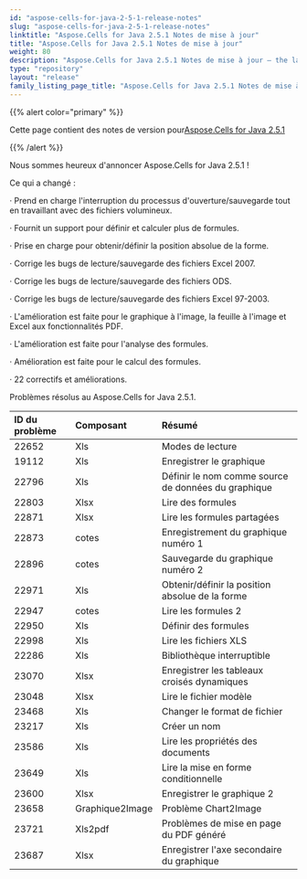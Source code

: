 ```yaml
---
id: "aspose-cells-for-java-2-5-1-release-notes"
slug: "aspose-cells-for-java-2-5-1-release-notes"
linktitle: "Aspose.Cells for Java 2.5.1 Notes de mise à jour"
title: "Aspose.Cells for Java 2.5.1 Notes de mise à jour"
weight: 80
description: "Aspose.Cells for Java 2.5.1 Notes de mise à jour – the latest updates and fixes."
type: "repository"
layout: "release"
family_listing_page_title: "Aspose.Cells for Java 2.5.1 Notes de mise à jour"
---
```

{{% alert color="primary" %}} 

 Cette page contient des notes de version pour[Aspose.Cells for Java 2.5.1](https://releases.aspose.com/cells/java/new-releases/aspose.cells-for-java-2.5.1/)

{{% /alert %}} 

 Nous sommes heureux d'annoncer Aspose.Cells for Java 2.5.1 !

 Ce qui a changé :

· Prend en charge l'interruption du processus d'ouverture/sauvegarde tout en travaillant avec des fichiers volumineux.

 · Fournit un support pour définir et calculer plus de formules.

 · Prise en charge pour obtenir/définir la position absolue de la forme.

 · Corrige les bugs de lecture/sauvegarde des fichiers Excel 2007.

 · Corrige les bugs de lecture/sauvegarde des fichiers ODS.

 · Corrige les bugs de lecture/sauvegarde des fichiers Excel 97-2003.

 · L'amélioration est faite pour le graphique à l'image, la feuille à l'image et Excel aux fonctionnalités PDF.

 · L'amélioration est faite pour l'analyse des formules.

 · Amélioration est faite pour le calcul des formules.

 · 22 correctifs et améliorations.

 Problèmes résolus au Aspose.Cells for Java 2.5.1.

|**ID du problème** |**Composant** |**Résumé** |
|:- |:- |:- |
|22652 | Xls| Modes de lecture|
|19112 | Xls| Enregistrer le graphique|
|22796 | Xls| Définir le nom comme source de données du graphique|
|22803 | Xlsx| Lire des formules|
|22871 | Xlsx| Lire les formules partagées|
|22873 | cotes| Enregistrement du graphique numéro 1|
|22896 | cotes| Sauvegarde du graphique numéro 2|
|22971 | Xls|Obtenir/définir la position absolue de la forme|
|22947 | cotes| Lire les formules 2|
|22950 | Xls| Définir des formules|
|22998 | Xls| Lire les fichiers XLS|
|22286 | Xls| Bibliothèque interruptible|
|23070 | Xlsx| Enregistrer les tableaux croisés dynamiques|
|23048 | Xlsx| Lire le fichier modèle|
|23468 | Xls| Changer le format de fichier|
|23217 | Xls| Créer un nom|
|23586 | Xls| Lire les propriétés des documents|
|23649 | Xls| Lire la mise en forme conditionnelle|
|23600 | Xlsx| Enregistrer le graphique 2|
|23658 | Graphique2Image| Problème Chart2Image|
|23721 | Xls2pdf| Problèmes de mise en page du PDF généré|
|23687 | Xlsx| Enregistrer l'axe secondaire du graphique|

